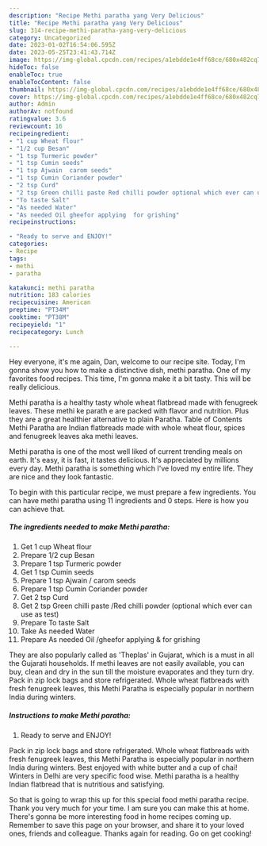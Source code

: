 ```yaml
---
description: "Recipe Methi paratha yang Very Delicious"
title: "Recipe Methi paratha yang Very Delicious"
slug: 314-recipe-methi-paratha-yang-very-delicious
category: Uncategorized
date: 2023-01-02T16:54:06.595Z
date: 2023-05-25T23:41:43.714Z
image: https://img-global.cpcdn.com/recipes/a1ebdde1e4ff68ce/680x482cq70/methi-paratha-recipe-main-photo.jpg
hideToc: false
enableToc: true
enableTocContent: false
thumbnail: https://img-global.cpcdn.com/recipes/a1ebdde1e4ff68ce/680x482cq70/methi-paratha-recipe-main-photo.jpg
cover: https://img-global.cpcdn.com/recipes/a1ebdde1e4ff68ce/680x482cq70/methi-paratha-recipe-main-photo.jpg
author: Admin
authorAv: notfound
ratingvalue: 3.6
reviewcount: 16
recipeingredient:
- "1 cup Wheat flour"
- "1/2 cup Besan"
- "1 tsp Turmeric powder"
- "1 tsp Cumin seeds"
- "1 tsp Ajwain  carom seeds"
- "1 tsp Cumin Coriander powder"
- "2 tsp Curd"
- "2 tsp Green chilli paste Red chilli powder optional which ever can use as test"
- "To taste Salt"
- "As needed Water"
- "As needed Oil gheefor applying  for grishing"
recipeinstructions:

- "Ready to serve and ENJOY!"
categories:
- Recipe
tags:
- methi
- paratha

katakunci: methi paratha 
nutrition: 183 calories
recipecuisine: American
preptime: "PT34M"
cooktime: "PT38M"
recipeyield: "1"
recipecategory: Lunch

---
```



Hey everyone, it's me again, Dan, welcome to our recipe site. Today, I'm gonna show you how to make a distinctive dish, methi paratha. One of my favorites food recipes. This time, I'm gonna make it a bit tasty. This will be really delicious.

Methi paratha is a healthy tasty whole wheat flatbread made with fenugreek leaves. These methi ke parath e are packed with flavor and nutrition. Plus they are a great healthier alternative to plain Paratha. Table of Contents Methi Paratha are Indian flatbreads made with whole wheat flour, spices and fenugreek leaves aka methi leaves.

Methi paratha is one of the most well liked of current trending meals on earth. It's easy, it is fast, it tastes delicious. It's appreciated by millions every day. Methi paratha is something which I've loved my entire life. They are nice and they look fantastic.


To begin with this particular recipe, we must prepare a few ingredients. You can have methi paratha using 11 ingredients and 0 steps. Here is how you can achieve that.

<!--inarticleads1-->

##### The ingredients needed to make Methi paratha:

1. Get 1 cup Wheat flour
1. Prepare 1/2 cup Besan
1. Prepare 1 tsp Turmeric powder
1. Get 1 tsp Cumin seeds
1. Prepare 1 tsp Ajwain / carom seeds
1. Prepare 1 tsp Cumin Coriander powder
1. Get 2 tsp Curd
1. Get 2 tsp Green chilli paste /Red chilli powder (optional which ever can use as test)
1. Prepare To taste Salt
1. Take As needed Water
1. Prepare As needed Oil /gheefor applying &amp; for grishing


They are also popularly called as &#39;Theplas&#39; in Gujarat, which is a must in all the Gujarati households. If methi leaves are not easily available, you can buy, clean and dry in the sun till the moisture evaporates and they turn dry. Pack in zip lock bags and store refrigerated. Whole wheat flatbreads with fresh fenugreek leaves, this Methi Paratha is especially popular in northern India during winters. 

<!--inarticleads2-->

##### Instructions to make Methi paratha:


1. Ready to serve and ENJOY!

Pack in zip lock bags and store refrigerated. Whole wheat flatbreads with fresh fenugreek leaves, this Methi Paratha is especially popular in northern India during winters. Best enjoyed with white butter and a cup of chai! Winters in Delhi are very specific food wise. Methi paratha is a healthy Indian flatbread that is nutritious and satisfying. 

So that is going to wrap this up for this special food methi paratha recipe. Thank you very much for your time. I am sure you can make this at home. There's gonna be more interesting food in home recipes coming up. Remember to save this page on your browser, and share it to your loved ones, friends and colleague. Thanks again for reading. Go on get cooking!
